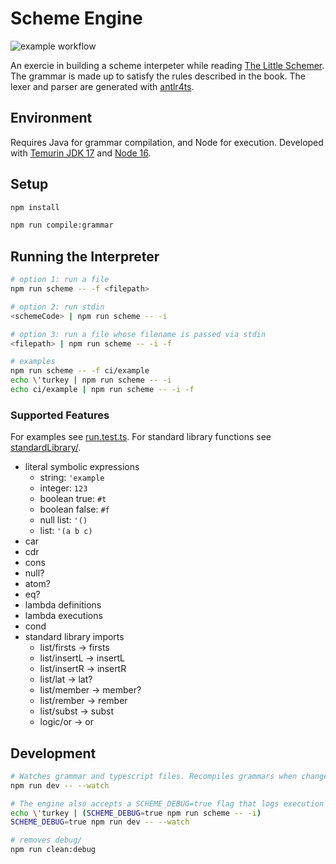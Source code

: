 # Scheme Engine

![example workflow](https://github.com/rachidlamouri/scheme-engine/actions/workflows/ci.yaml/badge.svg)

An exercie in building a scheme interpeter while reading [The Little Schemer](https://mitpress.mit.edu/books/little-schemer-fourth-edition). The grammar is made up to satisfy the rules described in the book. The lexer and parser are generated with [antlr4ts](https://www.npmjs.com/package/antlr4ts).

## Environment

Requires Java for grammar compilation, and Node for execution. Developed with [Temurin JDK 17](https://adoptium.net/index.htm) and [Node 16](https://nodejs.org/).

## Setup

```bash
npm install

npm run compile:grammar
```

## Running the Interpreter

```bash
# option 1: run a file
npm run scheme -- -f <filepath>

# option 2: run stdin
<schemeCode> | npm run scheme -- -i

# option 3: run a file whose filename is passed via stdin
<filepath> | npm run scheme -- -i -f

# examples
npm run scheme -- -f ci/example
echo \'turkey | npm run scheme -- -i
echo ci/example | npm run scheme -- -i -f
```

### Supported Features

For examples see [run.test.ts](./src/run.test.ts). For standard library functions see [standardLibrary/](./standardLibrary/).

- literal symbolic expressions
  - string: `'example`
  - integer: `123`
  - boolean true: `#t`
  - boolean false: `#f`
  - null list: `'()`
  - list: `'(a b c)`
- car
- cdr
- cons
- null?
- atom?
- eq?
- lambda definitions
- lambda executions
- cond
- standard library imports
  - list/firsts -> firsts
  - list/insertL -> insertL
  - list/insertR -> insertR
  - list/lat -> lat?
  - list/member -> member?
  - list/rember -> rember
  - list/subst -> subst
  - logic/or -> or

## Development

```bash
# Watches grammar and typescript files. Recompiles grammars when changed, and reruns tests on all file changes
npm run dev -- --watch

# The engine also accepts a SCHEME_DEBUG=true flag that logs execution info to debug/<current-datetime>
echo \'turkey | (SCHEME_DEBUG=true npm run scheme -- -i)
SCHEME_DEBUG=true npm run dev -- --watch

# removes debug/
npm run clean:debug
```
